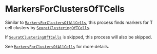 # MarkersForClustersOfTCells

Similar to [`MarkersForClustersOfAllCells`](MarkersForClustersOfAllCells.md), this process finds markers for T cell clusters by [`SeuratClusteringOfTCells`](SeuratClusteringOfTCells.md).

If [`SeuratClusteringOfTCells`](SeuratClusteringOfTCells.md) is skipped, this process will also be skipped.

See [`MarkersForClustersOfAllCells`](MarkersForClustersOfAllCells.md) for more details.
